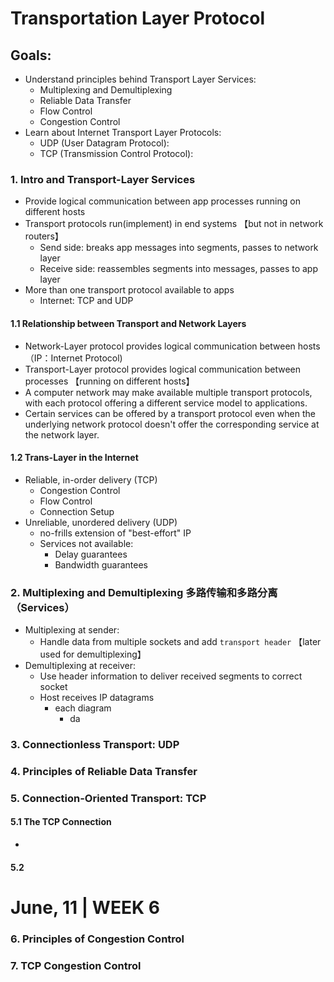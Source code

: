 # Transportation Layer Protocol
## Goals:
* Understand principles behind Transport Layer Services:
    - Multiplexing and Demultiplexing
    - Reliable Data Transfer
    - Flow Control
    - Congestion Control 
* Learn about Internet Transport Layer Protocols:
    - UDP (User Datagram Protocol): 
    - TCP (Transmission Control Protocol): 
    
### 1. Intro and Transport-Layer Services
* Provide logical communication between app processes running on different hosts
* Transport protocols run(implement) in end systems 【but not in network routers】
  * Send side: breaks app messages into segments, passes to network layer
  * Receive side: reassembles segments into messages, passes to app layer
* More than one transport protocol available to apps
  * Internet: TCP and UDP
#### 1.1 Relationship between Transport and Network Layers
* Network-Layer protocol provides logical communication between hosts （IP：Internet Protocol)
* Transport-Layer protocol provides logical communication between processes 【running on different hosts】
* A computer network may make available multiple transport protocols, with each protocol offering a different service model to applications.
* Certain services can be offered by a transport protocol even when the underlying network protocol doesn't offer the corresponding service at the network layer.

#### 1.2 Trans-Layer in the Internet
* Reliable, in-order delivery (TCP)
  * Congestion Control
  * Flow Control
  * Connection Setup
* Unreliable, unordered delivery (UDP)
  * no-frills extension of "best-effort" IP
  * Services not available:
    * Delay guarantees
    * Bandwidth guarantees
### 2. Multiplexing and Demultiplexing 多路传输和多路分离（Services）
* Multiplexing at sender:
  * Handle data from multiple sockets and add `transport header` 【later used for demultiplexing】
* Demultiplexing at receiver:
  * Use header information to deliver received segments to correct socket
  * Host receives IP datagrams
    * each diagram
      * da
      
### 3. Connectionless Transport: UDP



### 4. Principles of Reliable Data Transfer

### 5. Connection-Oriented Transport: TCP
#### 5.1 The TCP Connection
* 
#### 5.2

# June, 11 | WEEK 6
### 6. Principles of Congestion Control

### 7. TCP Congestion Control


